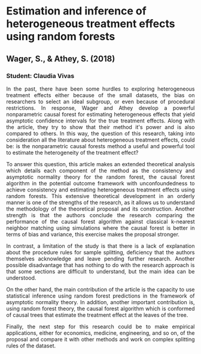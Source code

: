# Estimation and inference of heterogeneous treatment effects using random forests
## Wager, S., & Athey, S. (2018)

### Student: Claudia Vivas

<p style='text-align: justify;'> In the past, there have been some hurdles to exploring heterogeneous treatment effects either because of the small datasets, the bias on researchers to select an ideal subgroup, or even because of procedural restrictions. In response, Wager and Athey develop a powerful nonparametric causal forest for estimating heterogeneous effects that yield asymptotic confidence intervals for the true treatment effects. Along with the article, they try to show that their method it's power and is also compared to others. In this way, the question of this research, taking into consideration all the literature about heterogeneous treatment effects, could be: is the nonparametric causal forests method a useful and powerful tool to estimate the heterogeneity of the treatment effect?

<p style='text-align: justify;'> To answer this question,  this article makes an extended theoretical analysis which details each component of the method as the consistency and asymptotic normality theory for the random forest, the causal forest algorithm in the potential outcome framework with unconfoundedness to achieve consistency and estimating heterogeneous treatment effects using random forests. This extensive theoretical development in an orderly manner is one of the strengths of the research, as it allows us to understand the methodology of the theoretical proposal and its construction. Another strength is that the authors conclude the research comparing the performance of the causal forest algorithm against classical k-nearest neighbor matching using simulations where the causal forest is better in terms of bias and variance, this exercise makes the proposal stronger. 

<p style='text-align: justify;'> In contrast, a limitation of the study is that there is a lack of explanation about the procedure rules for sample splitting, deficiency that the authors themselves acknowledge and leave pending further research. Another possible disadvantage that has nothing to do with the research approach is that some sections are difficult to understand, but the main idea can be understood.

<p style='text-align: justify;'> On the other hand, the main contribution of the article is the capacity to use statistical inference using random forest predictions in the framework of asymptotic normality theory. In addition, another important contribution is, using random forest theory, the causal forest algorithm which is conformed of causal trees that estimate the treatment effect at the leaves of the tree.

<p style='text-align: justify;'> Finally, the next step for this research could be to make empirical applications, either for economics, medicine, engineering, and so on, of the proposal and compare it with other methods and work on complex splitting rules of the dataset.

